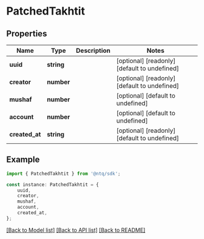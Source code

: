# PatchedTakhtit


## Properties

Name | Type | Description | Notes
------------ | ------------- | ------------- | -------------
**uuid** | **string** |  | [optional] [readonly] [default to undefined]
**creator** | **number** |  | [optional] [readonly] [default to undefined]
**mushaf** | **number** |  | [optional] [default to undefined]
**account** | **number** |  | [optional] [default to undefined]
**created_at** | **string** |  | [optional] [readonly] [default to undefined]

## Example

```typescript
import { PatchedTakhtit } from '@ntq/sdk';

const instance: PatchedTakhtit = {
    uuid,
    creator,
    mushaf,
    account,
    created_at,
};
```

[[Back to Model list]](../README.md#documentation-for-models) [[Back to API list]](../README.md#documentation-for-api-endpoints) [[Back to README]](../README.md)
